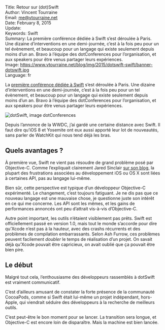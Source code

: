 Title:    Retour sur (dot)Swift  
Author:   Vincent Tourraine  
Email:    me@vtourraine.net  
Date:     February 8, 2015  
Update:   
Keywords: Swift  
Summary:  La première conférence dédiée à Swift s’est déroulée à Paris. Une dizaine d’interventions en une demi-journée, c’est à la fois peu pour un tel évènement, et beaucoup pour un langage qui existe seulement depuis moins d’un an. Bravo à l’équipe des dotConferences pour l’organisation, et aux speakers pour être venus partager leurs expériences.   
Image:    https://www.vtourraine.net/blog/img/2015/dotswift-swift/banner-dotswift.jpg   
Language: fr  


La [première conférence dédiée à Swift][dotSwift] s’est déroulée à Paris. Une dizaine d’interventions en une demi-journée, c’est à la fois peu pour un tel évènement, et beaucoup pour un langage qui existe seulement depuis moins d’un an. Bravo à l’équipe des dotConferences pour l’organisation, et aux speakers pour être venus partager leurs expériences. 

![dotSwift, image dotConferences][banner dotSwift]

Depuis l’annonce de la WWDC, j’ai gardé une certaine distance avec Swift. Il faut dire qu’iOS 8 et Yosemite ont eux aussi apporté leur lot de nouveautés, sans parler de WatchKit qui nous tend déjà les bras.


## Quels avantages ?

À première vue, Swift ne vient pas résoudre de grand problème posé par Objective-C. Comme l’expliquait clairement Jared Sinclair [sur son blog][blog Sinclair], la plupart des frustrations associées au développement iOS ou OS X sont liées à certaines API, pas au langage lui-même. 

Bien sûr, cette perspective est typique d’un développeur Objective-C expérimenté. Le changement, c’est toujours fatiguant. Je ne dis pas que ce nouveau langage est une mauvaise chose, je questionne juste son intérêt en ce qui me concerne. Les API sont les mêmes, et les gains de performances annoncés ont peu d’attrait vis-à-vis d’Objective-C.

Autre point important, les outils n’étaient visiblement pas prêts. Swift est officiellement passé en version 1.0, mais tout le monde s’accorde pour dire qu’Xcode n’est pas à la hauteur, avec des crashs récurrents et des problèmes de compilation embarrassants. Selon Ash Furrow, ces problèmes peuvent facilement *doubler* le temps de réalisation d’un projet. On savait déjà qu’Xcode pouvait être capricieux, on avait oublié que ça pouvait être bien pire.


## Le début

Malgré tout cela, l’enthousiasme des développeurs rassemblés à dotSwift est vraiment communicatif. 

C’est d’ailleurs amusant de constater la forte présence de la communauté CocoaPods, comme si Swift était lui-même un projet indépendant, hors-Apple, qui viendrait séduire des développeurs à la recherche de meilleurs outils.

C’est peut-être le bon moment pour se lancer. La transition sera longue, et Objective-C est encore loin de disparaître. Mais la machine est bien lancée.


[banner dotSwift]: /blog/img/2015/dotswift-swift/banner-dotswift.jpg   

[dotSwift]:        http://www.dotswift.io  
[blog Sinclair]:   http://blog.jaredsinclair.com/post/98402624705/beyond-objective-c-beyond-swift  
